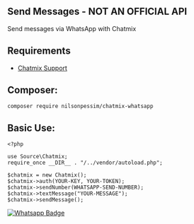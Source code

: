 ## Send Messages - NOT AN OFFICIAL API
Send messages via WhatsApp with Chatmix

## Requirements
* [Chatmix Support](https://wa.me/5543991733784)

## Composer:
```
composer require nilsonpessim/chatmix-whatsapp
```

## Basic Use:

```
<?php

use Source\Chatmix;
require_once __DIR__ . "/../vendor/autoload.php";

$chatmix = new Chatmix();
$chatmix->auth(YOUR-KEY, YOUR-TOKEN);
$chatmix->sendNumber(WHATSAPP-SEND-NUMBER);
$chatmix->textMessage("YOUR-MESSAGE");
$chatmix->sendMessage();
```

[![Whatsapp Badge](https://img.shields.io/badge/-Whatsapp-4CA143?style=flat-square&labelColor=4CA143&logo=whatsapp&logoColor=white&link=https://api.whatsapp.com/send?phone=5537999351046)](https://api.whatsapp.com/send?phone=5537999351046)